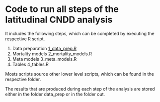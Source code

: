 # Code to run all steps of the latitudinal CNDD analysis

It includes the following steps, which can be completed by executing the respective R script.

1)  Data preparation [1_data_prep.R](/code/1_data_prep.R)
2)  Mortality models 2_mortality_models.R
3)  Meta models 3_meta_models.R
4)  Tables 4_tables.R

Mosts scripts source other lower level scripts, which can be found in the respective folder.

The results that are produced during each step of the analysis are stored either in the folder data_prep or in the folder out.
